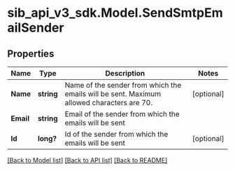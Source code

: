 # sib_api_v3_sdk.Model.SendSmtpEmailSender
## Properties

Name | Type | Description | Notes
------------ | ------------- | ------------- | -------------
**Name** | **string** | Name of the sender from which the emails will be sent. Maximum allowed characters are 70. | [optional] 
**Email** | **string** | Email of the sender from which the emails will be sent | 
**Id** | **long?** | Id of the sender from which the emails will be sent | [optional] 

[[Back to Model list]](../README.md#documentation-for-models) [[Back to API list]](../README.md#documentation-for-api-endpoints) [[Back to README]](../README.md)

